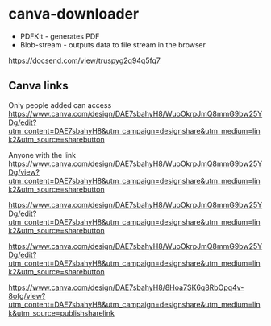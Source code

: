 # canva-downloader

* PDFKit - generates PDF  
* Blob-stream - outputs data to file stream in the browser  

https://docsend.com/view/truspyg2q94q5fq7 

Canva links
---
Only people added can access 
https://www.canva.com/design/DAE7sbahyH8/WuoOkrpJmQ8mmG9bw25YDg/edit?utm_content=DAE7sbahyH8&utm_campaign=designshare&utm_medium=link2&utm_source=sharebutton 

Anyone with the link 
https://www.canva.com/design/DAE7sbahyH8/WuoOkrpJmQ8mmG9bw25YDg/view?utm_content=DAE7sbahyH8&utm_campaign=designshare&utm_medium=link2&utm_source=sharebutton 

https://www.canva.com/design/DAE7sbahyH8/WuoOkrpJmQ8mmG9bw25YDg/edit?utm_content=DAE7sbahyH8&utm_campaign=designshare&utm_medium=link2&utm_source=sharebutton 

https://www.canva.com/design/DAE7sbahyH8/WuoOkrpJmQ8mmG9bw25YDg/edit?utm_content=DAE7sbahyH8&utm_campaign=designshare&utm_medium=link2&utm_source=sharebutton 

https://www.canva.com/design/DAE7sbahyH8/8Hoa7SK6q8RbOpq4v-8ofg/view?utm_content=DAE7sbahyH8&utm_campaign=designshare&utm_medium=link&utm_source=publishsharelink 
